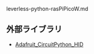 leverless-python-rasPiPicoW.md


## 外部ライブラリ
- [Adafruit_CircuitPython_HID](https://github.com/adafruit/Adafruit_CircuitPython_HID)